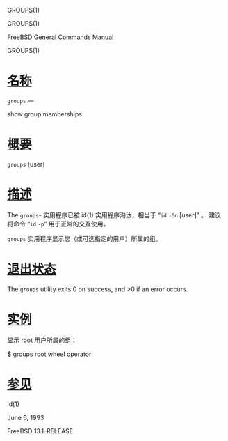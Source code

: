  GROUPS(1)  

GROUPS(1)

FreeBSD General Commands Manual

GROUPS(1)

[名称](#__u540D___u79F0_)
=======================

`groups` —

show group memberships

[概要](#__u6982___u8981_)
=======================

`groups` \[user\]

[描述](#__u63CF___u8FF0_)
=======================

The `groups`-
实用程序已被 id(1) 实用程序淘汰，相当于 “`id` `-Gn` \[user\]” 。 建议将命令 “`id` `-p`” 用于正常的交互使用。

`groups` 实用程序显示您（或可选指定的用户）所属的组。

[退出状态](#__u9000___u51FA___u72B6___u6001_)
=========================================

The `groups` utility exits 0 on success, and >0 if an error occurs.

[实例](#__u5B9E___u4F8B_)
=======================

显示 root 用户所属的组：

$ groups root wheel operator 

[参见](#__u53C2___u89C1_)
=======================

id(1)

June 6, 1993

FreeBSD 13.1-RELEASE